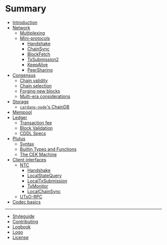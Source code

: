 # Summary

- [Introduction](introduction/README.md)
- [Network](network/README.md)
  - [Multiplexing](network/multiplexing.md)
  - [Mini-protocols](network/mini-protocols.md)
    - [Handshake](network/node-to-node/handshake/README.md)
    - [ChainSync](network/node-to-node/chainsync/README.md)
    - [BlockFetch](network/node-to-node/blockfetch/README.md)
    - [TxSubmission2](network/node-to-node/txsubmission2/README.md)
    - [KeepAlive](network/node-to-node/keep-alive/README.md)
    - [PeerSharing](network/node-to-node/peer-sharing/README.md)
- [Consensus](consensus/README.md)
  - [Chain validity](consensus/chainvalid.md)
  - [Chain selection](consensus/chainsel.md)
  - [Forging new blocks](consensus/forging.md)
  - [Multi-era considerations](consensus/multiera.md)
- [Storage](storage/README.md)
  - [`cardano-node`'s ChainDB](storage/cardano-node-chaindb/README.md)
- [Mempool](mempool/README.md)
- [Ledger](ledger/README.md)
  - [Transaction fee](ledger/transaction-fee.md)
  - [Block Validation](ledger/block-validation.md)
  - [CDDL Specs](ledger/cddls.md)
- [Plutus](plutus/README.md)
  - [Syntax](plutus/syntax.md)
  - [Builtin Types and Functions](plutus/builtin.md)
  - [The CEK Machine](plutus/cek.md)
- [Client interfaces](client/README.md)
  - [NTC](client/node-to-client/README.md)
    - [Handshake]()
    - [LocalStateQuery](client/node-to-client/state-query/README.md)
    - [LocalTxSubmission]()
    - [TxMonitor]()
    - [LocalChainSync]()
  - [UTxO-RPC](client/utxo-rpc/README.md)
- [Codec basics](codecs/README.md)

---

- [Styleguide](styleguide.md)
- [Contributing](CONTRIBUTING.md)
- [Logbook](logbook.md)
- [Logo](logo/README.md)
- [License](LICENSE.md)
